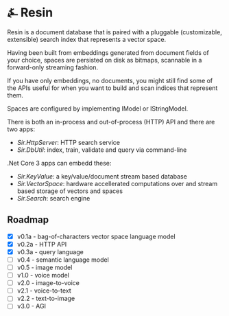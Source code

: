 # &#9084; Resin

Resin is a document database that is paired with a pluggable (customizable, extensible) 
search index that represents a vector space. 

Having been built from embeddings generated from document fields of your choice, spaces are
persisted on disk as bitmaps, scannable in a forward-only streaming fashion. 

If you have only embeddings, no documents, you might still find some of the APIs useful for when you
want to build and scan indices that represent them.

Spaces are configured by implementing IModel or IStringModel.

There is both an in-process and out-of-process (HTTP) API and there are two apps:

- _Sir.HttpServer_: HTTP search service
- _Sir.DbUtil_: index, train, validate and query via command-line

.Net Core 3 apps can embedd these:

- _Sir.KeyValue_: a key/value/document stream based database
- _Sir.VectorSpace_: hardware accellerated computations over and stream based storage of vectors and spaces
- _Sir.Search_: search engine

## Roadmap

- [x] v0.1a - bag-of-characters vector space language model
- [x] v0.2a - HTTP API
- [x] v0.3a - query language
- [ ] v0.4 - semantic language model
- [ ] v0.5 - image model
- [ ] v1.0 - voice model
- [ ] v2.0 - image-to-voice
- [ ] v2.1 - voice-to-text
- [ ] v2.2 - text-to-image
- [ ] v3.0 - AGI
